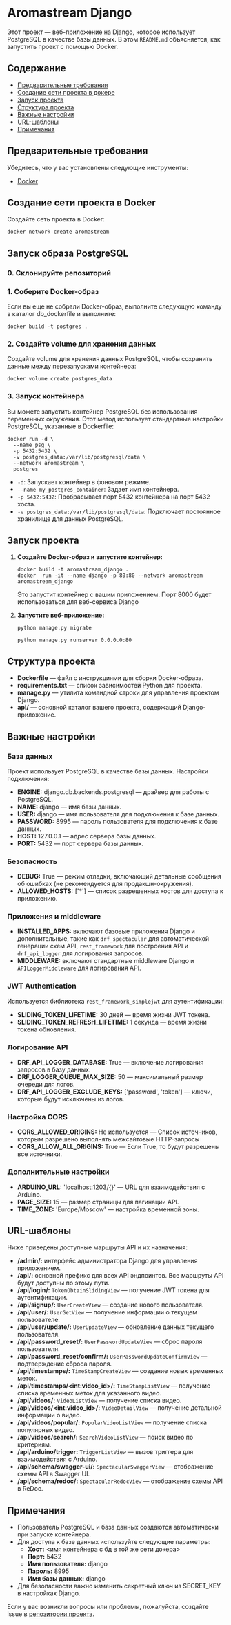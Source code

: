 # Aromastream Django

Этот проект — веб-приложение на Django, которое использует PostgreSQL в качестве базы данных. В этом `README.md` объясняется, как запустить проект с помощью Docker.

## Содержание

- [Предварительные требования](#предварительные-требования)
- [Создание сети проекта в докере](#Создание-сети-проекта-в-докере)
- [Запуск проекта](#запуск-проекта)
- [Структура проекта](#структура-проекта)
- [Важные настройки](#важные-настройки)
- [URL-шаблоны](#url-шаблоны)
- [Примечания](#примечания)

## <a name="предварительные-требования"></a>Предварительные требования

Убедитесь, что у вас установлены следующие инструменты:

- <a href="https://docs.docker.com/get-docker/" target="_blank">Docker</a>

## <a name="создание-сети-проекта-в-docker"></a>Создание сети проекта в Docker



Создайте сеть проекта в Docker:

<pre><code>docker network create aromastream</code></pre>


<h2>Запуск образа PostgreSQL</h2>
<h3>0. Склонируйте репозиторий</h3>
<h3>1. Соберите Docker-образ</h3>
<p>Если вы еще не собрали Docker-образ, выполните следующую команду в каталог db_dockerfile и выполните:</p>
<pre><code>docker build -t postgres .</code></pre>

<h3>2. Создайте volume для хранения данных</h3>
<p>Создайте volume для хранения данных PostgreSQL, чтобы сохранить данные между перезапусками контейнера:</p>
<pre><code>docker volume create postgres_data</code></pre>

<h3>3. Запуск контейнера</h3>
<p>Вы можете запустить контейнер PostgreSQL без использования переменных окружения. Этот метод использует стандартные настройки PostgreSQL, указанные в Dockerfile:</p>
<pre><code>docker run -d \
  --name psg \
  -p 5432:5432 \
  -v postgres_data:/var/lib/postgresql/data \
  --network aromastream \
  postgres</code></pre>
<ul>
    <li><code>-d</code>: Запускает контейнер в фоновом режиме.</li>
    <li><code>--name my_postgres_container</code>: Задает имя контейнера.</li>
    <li><code>-p 5432:5432</code>: Пробрасывает порт 5432 контейнера на порт 5432 хоста.</li>
    <li><code>-v postgres_data:/var/lib/postgresql/data</code>: Подключает постоянное хранилище для данных PostgreSQL.</li>
</ul>

## <a name="запуск-проекта"></a> Запуск проекта 
    

<ol>
    <li><b>Создайте Docker-образ и запустите контейнер:</b>
    <pre><code>docker build -t aromastream_django .
docker  run -it --name django -p 80:80 --network aromastream aromastream_django</code></pre>
   
   Это запустит контейнер с вашим приложением. Порт 8000 будет использоваться для веб-сервиса Django
    </li>
    <li><b>Запустите веб-приложение:</b>
    <pre><code>python manage.py migrate</code></pre>
    <pre><code>python manage.py runserver 0.0.0.0:80</code></pre>
    </li>
</ol>




## <a name="структура-проекта"></a>Структура проекта

<ul>
    <li><b>Dockerfile</b> — файл с инструкциями для сборки Docker-образа.</li>
    <li><b>requirements.txt</b> — список зависимостей Python для проекта.</li>
    <li><b>manage.py</b> — утилита командной строки для управления проектом Django.</li>
    <li><b>api/</b> — основной каталог вашего проекта, содержащий Django-приложение.</li>
</ul>

## <a name="важные-настройки"></a>Важные настройки

### База данных

Проект использует PostgreSQL в качестве базы данных. Настройки подключения:

<ul>
    <li><b>ENGINE:</b> django.db.backends.postgresql — драйвер для работы с PostgreSQL.</li>
    <li><b>NAME:</b> django — имя базы данных.</li>
    <li><b>USER:</b> django — имя пользователя для подключения к базе данных.</li>
    <li><b>PASSWORD:</b> 8995 — пароль пользователя для подключения к базе данных.</li>
    <li><b>HOST:</b> 127.0.0.1 — адрес сервера базы данных.</li>
    <li><b>PORT:</b> 5432 — порт сервера базы данных.</li>
</ul>

### Безопасность

<ul>
    <li><b>DEBUG:</b> True — режим отладки, включающий детальные сообщения об ошибках (не рекомендуется для продакшн-окружения).</li>
    <li><b>ALLOWED_HOSTS:</b> ['*'] — список разрешенных хостов для доступа к приложению.</li>
</ul>

### Приложения и middleware

<ul>
    <li><b>INSTALLED_APPS:</b> включают базовые приложения Django и дополнительные, такие как <code>drf_spectacular</code> для автоматической генерации схем API, <code>rest_framework</code> для построения API и <code>drf_api_logger</code> для логирования запросов.</li>
    <li><b>MIDDLEWARE:</b> включают стандартные middleware Django и <code>APILoggerMiddleware</code> для логирования API.</li>
</ul>

### JWT Authentication

Используется библиотека <code>rest_framework_simplejwt</code> для аутентификации:

<ul>
    <li><b>SLIDING_TOKEN_LIFETIME:</b> 30 дней — время жизни JWT токена.</li>
    <li><b>SLIDING_TOKEN_REFRESH_LIFETIME:</b> 1 секунда — время жизни токена обновления.</li>
</ul>

### Логирование API

<ul>
    <li><b>DRF_API_LOGGER_DATABASE:</b> True — включение логирования запросов в базу данных.</li>
    <li><b>DRF_LOGGER_QUEUE_MAX_SIZE:</b> 50 — максимальный размер очереди для логов.</li>
    <li><b>DRF_API_LOGGER_EXCLUDE_KEYS:</b> ['password', 'token'] — ключи, которые будут исключены из логов.</li>
</ul>

### Настройка CORS

<ul>
    <li><b>CORS_ALLOWED_ORIGINS:</b> Не используется — Список источников, которым разрешено выполнять межсайтовые HTTP-запросы</li>
    <li><b>CORS_ALLOW_ALL_ORIGINS:</b> True — Если True, то будут разрешены все источники.</li>
</ul>


### Дополнительные настройки

<ul>
    <li><b>ARDUINO_URL:</b> 'localhost:1203/{}' — URL для взаимодействия с Arduino.</li>
    <li><b>PAGE_SIZE:</b> 15 — размер страницы для пагинации API.</li>
    <li><b>TIME_ZONE:</b> 'Europe/Moscow' — настройка временной зоны.</li>
</ul>

## <a name="url-шаблоны"></a>URL-шаблоны

Ниже приведены доступные маршруты API и их назначения:

<ul>
    <li><b>/admin/:</b> интерфейс администратора Django для управления приложением.</li>
    <li><b>/api/:</b> основной префикс для всех API эндпоинтов. Все маршруты API будут доступны по этому пути.</li>
    <li><b>/api/login/:</b> <code>TokenObtainSlidingView</code> — получение JWT токена для аутентификации.</li>
    <li><b>/api/signup/:</b> <code>UserCreateView</code> — создание нового пользователя.</li>
    <li><b>/api/user/:</b> <code>UserGetView</code> — получение информации о текущем пользователе.</li>
    <li><b>/api/user/update/:</b> <code>UserUpdateView</code> — обновление данных текущего пользователя.</li>
    <li><b>/api/password_reset/:</b> <code>UserPasswordUpdateView</code> — сброс пароля пользователя.</li>
    <li><b>/api/password_reset/confirm/:</b> <code>UserPasswordUpdateConfirmView</code> — подтверждение сброса пароля.</li>
    <li><b>/api/timestamps/:</b> <code>TimeStampCreateView</code> — создание новых временных меток.</li>
    <li><b>/api/timestamps/&lt;int:video_id&gt;/:</b> <code>TimeStampListView</code> — получение списка временных меток для указанного видео.</li>
    <li><b>/api/videos/:</b> <code>VideoListView</code> — получение списка видео.</li>
    <li><b>/api/videos/&lt;int:video_id&gt;/:</b> <code>VideoDetailView</code> — получение детальной информации о видео.</li>
    <li><b>/api/videos/popular/:</b> <code>PopularVideoListView</code> — получение списка популярных видео.</li>
    <li><b>/api/videos/search/:</b> <code>SearchVideoListView</code> — поиск видео по критериям.</li>
    <li><b>/api/arduino/trigger:</b> <code>TriggerListView</code> — вызов триггера для взаимодействия с Arduino.</li>
    <li><b>/api/schema/swagger-ui/:</b> <code>SpectacularSwaggerView</code> — отображение схемы API в Swagger UI.</li>
    <li><b>/api/schema/redoc/:</b> <code>SpectacularRedocView</code> — отображение схемы API в ReDoc.</li>
</ul>

## <a name="примечания"></a>Примечания

<ul>
    <li>Пользователь PostgreSQL и база данных создаются автоматически при запуске контейнера.</li>
    <li>Для доступа к базе данных используйте следующие параметры:
        <ul>
            <li><b>Хост:</b> <имя контейнера с бд в той же сети докера></li>
            <li><b>Порт:</b> 5432</li>
            <li><b>Имя пользователя:</b> django</li>
            <li><b>Пароль:</b> 8995</li>
            <li><b>Имя базы данных:</b> django</li>
        </ul>
    </li>
    <li>Для безопасности важно изменить секретный ключ из SECRET_KEY в настройках Django.</li>
</ul>

Если у вас возникли вопросы или проблемы, пожалуйста, создайте issue в <a href="https://github.com/SkyAdam1/aromastream_django" target="_blank">репозитории проекта</a>.
